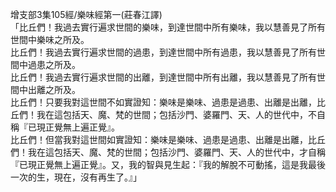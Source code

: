 增支部3集105經/樂味經第一(莊春江譯)  
「比丘們！我過去實行遍求世間的樂味，到達世間中所有樂味，我以慧善見了所有世間中樂味之所及。  
比丘們！我過去實行遍求世間的過患，到達世間中所有過患，我以慧善見了所有世間中過患之所及。  
比丘們！我過去實行遍求世間的出離，到達世間中所有出離，我以慧善見了所有世間中出離之所及。  
比丘們！只要我對這世間不如實證知：樂味是樂味、過患是過患、出離是出離，比丘們！我在這包括天、魔、梵的世間；包括沙門、婆羅門、天、人的世代中，不自稱『已現正覺無上遍正覺』。  
比丘們！但當我對這世間如實證知：樂味是樂味、過患是過患、出離是出離，比丘們！我在這包括天、魔、梵的世間；包括沙門、婆羅門、天、人的世代中，才自稱『已現正覺無上遍正覺』。又，我的智與見生起：『我的解脫不可動搖，這是我最後一次的生，現在，沒有再生了。』」  
  
  
